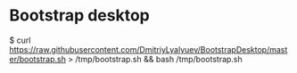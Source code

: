 Bootstrap desktop
=================

$ curl https://raw.githubusercontent.com/DmitriyLyalyuev/BootstrapDesktop/master/bootstrap.sh > /tmp/bootstrap.sh && bash /tmp/bootstrap.sh
